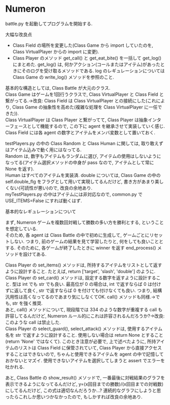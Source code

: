 # Numeron

battle.py を起動してプログラムを開始する.  

大幅な改良点  
* Class Field の場所を変更した(Class Game から import していたのを, Class VirtualPlayer からの import に変更).  
* Class Player のメソッド get_call() と get_eat_bite() を一括して get_log() にまとめた. get_log() は, 何かアクション(コールまたはアイテム)があったときにそのログを受け取るメソッドである. log のレギュレーションについては Class Game の write_log() メソッドを参照のこと.  

基本的な構造としては, Class Battle が大元のクラス.  
Class Game はゲームを1回行うクラスで, Class VirtualPlayer と Class Field と繋がってる.->改良: Class Field は Class VirtualPlayer との接続にした(これにより, Class Game の抽象性を高めた(複雑な処理を Class VirtualPlayer に一任できた)).  
Class VirtualPlayer は Class Player と繋がってて,  Class Player は抽象インターフェースとして機能するので, この下に agent を継承させて実装していく感じ.  
Class Field には各 agent の数字とアイテムをメンバ変数として置いておく.

testPlayers.py の中の Class Random と Class Human に関しては, 取り敢えずはアイテム込みで動く用にはなってる.  
Random は, 数字もアイテムもランダムに選び, アイテムの使用はしないようになってる(アイテム選択メソッドの中身が pass なので, アイテムとして常に None を返す).  
Human はすべてのアイテムを実装済. double については, Class Game の中の self.double_flg をフラグとして用いて実現してるんだけど, 書き方があまり美しくない(可読性が悪い)ので, 改良の余地あり.  
myTestPlayers.py の中はアイテムには非対応なので, common.py で USE_ITEMS=False にすれば動くはず.

基本的なレギュレーションについて  

まず, Numeron ゲームを複数回対戦して勝数の多い方を勝利とする, ということを想定している.  
そのため, 各 agent は Class Battle の中で初めに生成して, ゲームごとにリセットしない. つまり, 前のゲームの結果を見て学習したりと, 何をしても良いこととする. そのために, 各ゲームが終了したときに winner を返す end_process() メソッドを設けてある.  

Class Player の set_items() メソッドは, 所持するアイテムをリストとして返すように設計すること. たとえば, return \['target', 'slash', 'double'\] のように.  
Class Player の set_card() メソッドは, 設定する数字を返すように設計すること. 型は int でも str でも良い. 最高位が 0 の場合は, int で返すならば 0 は付けずに返して良く, str で返すならば 0 を付けても付けなくても良い. つまり, 結構汎用性は高くなってるのであまり気にしなくてOK. call() メソッドも同様.->でも, str を強く推奨.  
あと, call() メソッドについて, 現段階では 334 のような数字が重複する call も許容してるんだけど, Numeron ルール的にこれは許容されるんだろうか?->改良: このような call は禁止した.  
Class Player の select_guard(), select_attack() メソッドは, 使用するアイテム名を str で返すように設計すること. 使用しない場合は return None とすること(return 'None' ではなくて). このとき注意が必要で, 上で述べたように, 所持アイテムのリストは Class Field に保管されていて, Class Player から直接アクセスすることはできないので, ちゃんと使用できるアイテムを agent の中で記憶しておかないとマズイ. 使用できないアイテムを選択してしまうと assert でエラーを吐かれる.

あと, Class Battle の show_result() メソッドで, 一番最後に対戦結果のグラフを表示できるようになってるんだけど, y=(x回目までの勝数)/(x回目までの対戦数) にしてるんだけど, この式は適切なんだろうか...? 連続的なグラフにしようと思ったらこれしか思いつかなかったので, もしかすれば改良の余地あり.
